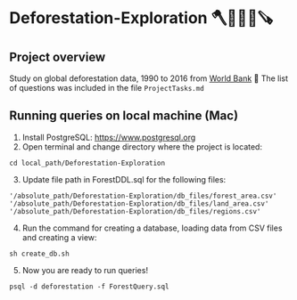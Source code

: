 # Deforestation-Exploration 🪓🌲🌳🌴🪚

## Project overview
Study on global deforestation data, 1990 to 2016 from [World Bank](https://www.worldbank.org/en/home) 🏡 
The list of questions was included in the file ```ProjectTasks.md```

## Running queries on local machine (Mac)
1. Install PostgreSQL: https://www.postgresql.org
2. Open terminal and change directory where the project is located: 

```shell
cd local_path/Deforestation-Exploration
```

3. Update file path in ForestDDL.sql for the following files: 
``` psql
'/absolute_path/Deforestation-Exploration/db_files/forest_area.csv'
'/absolute_path/Deforestation-Exploration/db_files/land_area.csv'
'/absolute_path/Deforestation-Exploration/db_files/regions.csv'
```
4. Run the command for creating a database, loading data from CSV files and creating a view:
``` shell
sh create_db.sh
```
5. Now you are ready to run queries!
``` shell
psql -d deforestation -f ForestQuery.sql
```
